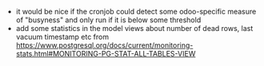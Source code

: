 - it would be nice if the cronjob could detect some odoo-specific measure of "busyness" and only run if it is below some threshold
- add some statistics in the model views about number of dead rows, last vacuum timestamp etc from https://www.postgresql.org/docs/current/monitoring-stats.html#MONITORING-PG-STAT-ALL-TABLES-VIEW
